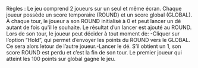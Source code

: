 Règles :
Le jeu comprend 2 joueurs sur un seul et même écran.
Chaque joueur possède un score temporaire (ROUND) et un score global (GLOBAL). À chaque tour, le joueur a son ROUND initialisé à 0 et peut lancer un dé autant de fois qu'il le souhaite. Le résultat d’un lancer est ajouté au ROUND.
Lors de son tour, le joueur peut décider à tout moment de: -Cliquer sur l’option “Hold”, qui permet d’envoyer les points du ROUND vers le GLOBAL. Ce sera alors letour de l’autre joueur.-Lancer le dé. S’il obtient un 1, son score ROUND est perdu et c’est la fin de son tour.
Le premier joueur qui atteint les 100 points sur global gagne le jeu.